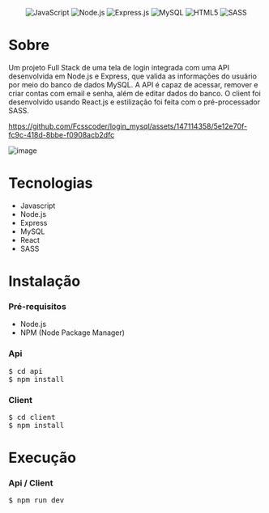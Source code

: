 <p align="center">
    <img src="https://img.shields.io/badge/JavaScript-F7DF1E?style=for-the-badge&logo=javascript&logoColor=black" alt="JavaScript"></img>
    <img src="https://img.shields.io/badge/Node.js-43853D?style=for-the-badge&logo=node.js&logoColor=white" alt="Node.js"></img>
    <img src="https://img.shields.io/badge/Express.js-404D59?style=for-the-badge" alt="Express.js"></img>
    <img src="https://img.shields.io/badge/MySQL-00000F?style=for-the-badge&logo=mysql&logoColor=white" alt="MySQL"></img>
    <img src="https://img.shields.io/badge/React-20232A?style=for-the-badge&logo=react&logoColor=61DAFB" alt="HTML5"></img>
    <img src="https://img.shields.io/badge/Sass-CC6699?style=for-the-badge&logo=sass&logoColor=white" alt="SASS"></img>
</p>

# Sobre

Um projeto Full Stack de uma tela de login integrada com uma API desenvolvida em Node.js e Express, que valida as informações do usuário por meio do banco de dados MySQL. A API é capaz de acessar, remover e criar contas com email e senha, além de editar dados do banco. O client foi desenvolvido usando React.js e estilização foi feita com o pré-processador SASS.

https://github.com/Fcsscoder/login_mysql/assets/147114358/5e12e70f-fc9c-418d-8bbe-f0908acb2dfc

![image](https://github.com/Fcsscoder/login_mysql/assets/147114358/478dff2e-6275-4f3b-ba16-977f6b74a02a)

# Tecnologias

* Javascript
* Node.js
* Express
* MySQL
* React
* SASS

# Instalação

### Pré-requisitos

- Node.js
- NPM (Node Package Manager)

### Api
<pre>
$ cd api
$ npm install
</pre>


### Client
<pre>
$ cd client
$ npm install
</pre>

# Execução

### Api / Client
<pre>$ npm run dev</pre>
